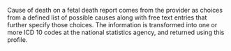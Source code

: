 Cause of death on a fetal death report comes from the provider as choices from a defined list of possible causes along with free text entries that further specify those choices. The information is transformed into one or more ICD 10 codes at the national statistics agency, and returned using this profile.